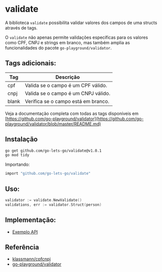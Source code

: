 # validate

A biblioteca `validate` possibilita validar valores dos campos de uma structs através de tags.

O `validate` não apenas permite validações específicas para os valores como CPF, CNPJ e
strings em branco, mas também amplia as funcionalidades do pacote `go-playground/validator`.

## Tags adicionais:

| Tag   | Descrição                           |
|-------|-------------------------------------|
| cpf   | Valida se o campo é um CPF válido.  |
| cnpj  | Valida se o campo é um CNPJ válido. |
| blank | Verifica se o campo está em branco. |

Veja a documentação completa com todas as tags disponíveis em [https://github.com/go-playground/validator](https://github.com/go-playground/validator/blob/master/README.md)
## Instalação

```bash
go get github.com/go-lets-go/validate@v1.0.1
go mod tidy
```
Importando:
```bash
import "github.com/go-lets-go/validate"
```
## Uso:
```go
validator := validate.NewValidate()
validations, err := validator.Struct(person)
```

## Implementação:
- [Exemplo API]()

## Referência

- [klassmann/cpfcnpj](https://github.com/klassmann/cpfcnpj)
- [go-playground/validator](https://github.com/go-playground/validator)